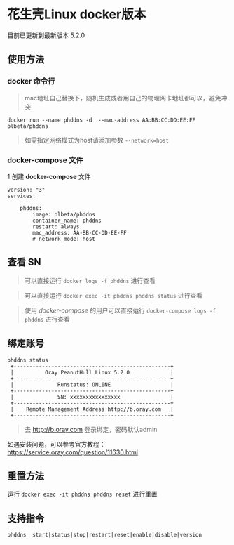 # 花生壳Linux docker版本

目前已更新到最新版本 5.2.0

## 使用方法

### docker 命令行

> mac地址自己替换下，随机生成或者用自己的物理网卡地址都可以，避免冲突
```shell
docker run --name phddns -d  --mac-address AA:BB:CC:DD:EE:FF olbeta/phddns
```
> 如需指定网络模式为host请添加参数 `--network=host`

### docker-compose 文件
 
1.创建 **docker-compose** 文件 
```
version: "3"
services:

    phddns:
        image: olbeta/phddns
        container_name: phddns
        restart: always
        mac_address: AA-BB-CC-DD-EE-FF
        # network_mode: host
```

## 查看 **SN**

>  可以直接运行 `docker logs -f phddns` 进行查看 

>  可以直接运行 `docker exec -it phddns phddns status` 进行查看

> 使用 *docker-compose* 的用户可以直接运行 `docker-compose logs -f phddns` 进行查看

## 绑定账号



```shell
phddns status
 +--------------------------------------------------+
 |          Oray PeanutHull Linux 5.2.0             |
 +--------------------------------------------------+
 |              Runstatus: ONLINE                   |
 +--------------------------------------------------+
 |              SN: xxxxxxxxxxxxxxxx                |
 +--------------------------------------------------+
 |    Remote Management Address http://b.oray.com   |
 +--------------------------------------------------+
```


> 去 http://b.oray.com 登录绑定，密码默认admin 


如遇安装问题，可以参考官方教程：https://service.oray.com/question/11630.html

## 重置方法

运行 `docker exec -it phddns phddns reset` 进行重置

## 支持指令

    phddns  start|status|stop|restart|reset|enable|disable|version